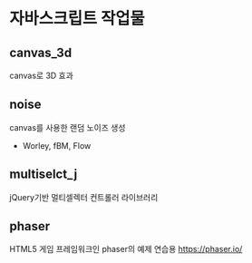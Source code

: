 # 자바스크립트 작업물

## canvas_3d

canvas로 3D 효과


## noise

canvas를 사용한 랜덤 노이즈 생성 
- Worley, fBM, Flow

## multiselct_j

jQuery기반 멀티셀렉터 컨트롤러 라이브러리

## phaser

HTML5 게임 프레임워크인 phaser의 예제 연습용
https://phaser.io/
